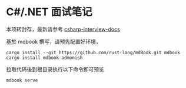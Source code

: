 # C#/.NET 面试笔记

本项转封存，最新请参考 [csharp-interview-docs](https://github.com/yosheng/csharp-interview-docs)

基於 mdbook 撰写，请预先配置好环境，
```
cargo install --git https://github.com/rust-lang/mdBook.git mdbook
cargo install mdbook-admonish
```

拉取代码後到根目录执行以下命令即可预览
```
mdbook serve
```
